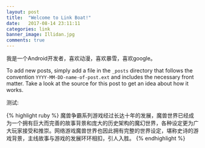 ```yaml
---
layout: post
title:  "Welcome to Link Boat!"
date:   2017-08-14 23:11:11
categories: link
banner_image: Illidan.jpg
comments: true
---
```

我是一个Android开发者，喜欢动漫，喜欢暴雪，喜欢google。

To add new posts, simply add a file in the `_posts` directory that follows the convention `YYYY-MM-DD-name-of-post.ext` and includes the necessary front matter. Take a look at the source for this post to get an idea about how it works.

测试:

{% highlight ruby %}
魔兽争霸系列游戏经过长达十年的发展，魔兽世界已经成为一个拥有巨大而完善的故事背景和庞大的历史架构的魔幻世界，各种设定更为广大玩家接受和推崇。网络游戏魔兽世界也因此拥有完整的世界设定，堪称史诗的游戏背景，主线故事与游戏的发展环环相扣，引人入胜。
{% endhighlight %}



